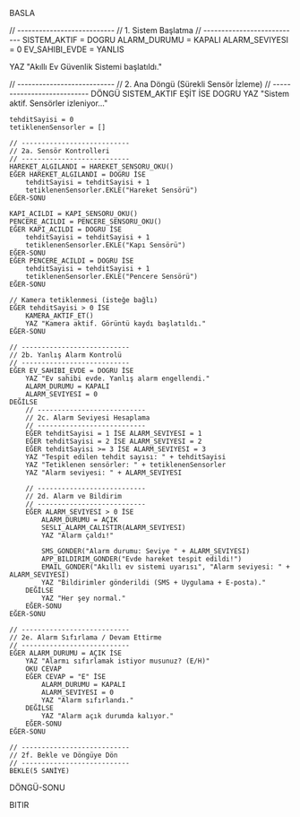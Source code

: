 BASLA

// ---------------------------
// 1. Sistem Başlatma
// ---------------------------
SISTEM_AKTIF = DOGRU
ALARM_DURUMU = KAPALI
ALARM_SEVIYESI = 0
EV_SAHIBI_EVDE = YANLIS

YAZ "Akıllı Ev Güvenlik Sistemi başlatıldı."

// ---------------------------
// 2. Ana Döngü (Sürekli Sensör İzleme)
// ---------------------------
DÖNGÜ SISTEM_AKTIF EŞİT İSE DOGRU
    YAZ "Sistem aktif. Sensörler izleniyor..."

    tehditSayisi = 0
    tetiklenenSensorler = []

    // ---------------------------
    // 2a. Sensör Kontrolleri
    // ---------------------------
    HAREKET_ALGILANDI = HAREKET_SENSORU_OKU()
    EĞER HAREKET_ALGILANDI = DOGRU İSE
        tehditSayisi = tehditSayisi + 1
        tetiklenenSensorler.EKLE("Hareket Sensörü")
    EĞER-SONU

    KAPI_ACILDI = KAPI_SENSORU_OKU()
    PENCERE_ACILDI = PENCERE_SENSORU_OKU()
    EĞER KAPI_ACILDI = DOGRU İSE
        tehditSayisi = tehditSayisi + 1
        tetiklenenSensorler.EKLE("Kapı Sensörü")
    EĞER-SONU
    EĞER PENCERE_ACILDI = DOGRU İSE
        tehditSayisi = tehditSayisi + 1
        tetiklenenSensorler.EKLE("Pencere Sensörü")
    EĞER-SONU

    // Kamera tetiklenmesi (isteğe bağlı)
    EĞER tehditSayisi > 0 İSE
        KAMERA_AKTIF_ET()
        YAZ "Kamera aktif. Görüntü kaydı başlatıldı."
    EĞER-SONU

    // ---------------------------
    // 2b. Yanlış Alarm Kontrolü
    // ---------------------------
    EĞER EV_SAHIBI_EVDE = DOGRU İSE
        YAZ "Ev sahibi evde. Yanlış alarm engellendi."
        ALARM_DURUMU = KAPALI
        ALARM_SEVIYESI = 0
    DEĞİLSE
        // ---------------------------
        // 2c. Alarm Seviyesi Hesaplama
        // ---------------------------
        EĞER tehditSayisi = 1 İSE ALARM_SEVIYESI = 1
        EĞER tehditSayisi = 2 İSE ALARM_SEVIYESI = 2
        EĞER tehditSayisi >= 3 İSE ALARM_SEVIYESI = 3
        YAZ "Tespit edilen tehdit sayısı: " + tehditSayisi
        YAZ "Tetiklenen sensörler: " + tetiklenenSensorler
        YAZ "Alarm seviyesi: " + ALARM_SEVIYESI

        // ---------------------------
        // 2d. Alarm ve Bildirim
        // ---------------------------
        EĞER ALARM_SEVIYESI > 0 İSE
            ALARM_DURUMU = AÇIK
            SESLI_ALARM_CALISTIR(ALARM_SEVIYESI)
            YAZ "Alarm çaldı!"

            SMS_GONDER("Alarm durumu: Seviye " + ALARM_SEVIYESI)
            APP_BILDIRIM_GONDER("Evde hareket tespit edildi!")
            EMAIL_GONDER("Akıllı ev sistemi uyarısı", "Alarm seviyesi: " + ALARM_SEVIYESI)
            YAZ "Bildirimler gönderildi (SMS + Uygulama + E-posta)."
        DEĞİLSE
            YAZ "Her şey normal."
        EĞER-SONU
    EĞER-SONU

    // ---------------------------
    // 2e. Alarm Sıfırlama / Devam Ettirme
    // ---------------------------
    EĞER ALARM_DURUMU = AÇIK İSE
        YAZ "Alarmı sıfırlamak istiyor musunuz? (E/H)"
        OKU CEVAP
        EĞER CEVAP = "E" İSE
            ALARM_DURUMU = KAPALI
            ALARM_SEVIYESI = 0
            YAZ "Alarm sıfırlandı."
        DEĞİLSE
            YAZ "Alarm açık durumda kalıyor."
        EĞER-SONU
    EĞER-SONU

    // ---------------------------
    // 2f. Bekle ve Döngüye Dön
    // ---------------------------
    BEKLE(5 SANİYE)
DÖNGÜ-SONU

BITIR

